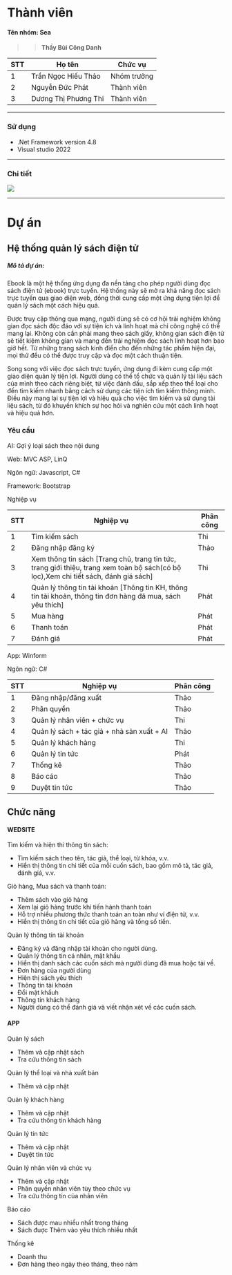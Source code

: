 # Thành viên
<h4>Tên nhóm: Sea  </h4>

>>**Thầy  Bùi Công Danh**
  
| STT | Họ tên | Chức vụ  |
|----------------|--------------------|--------------------|
|  1  |  Trần Ngọc Hiếu Thảo  |   Nhóm trưởng  |
|  2  |  Nguyễn Đức Phát  |   Thành viên  |
|  3  |  Dương Thị Phương Thi  |   Thành viên  |
-----------------------------------------------
### Sử dụng 
 - .Net Framework version 4.8
 - Visual studio 2022
-----------------------------------------------

### Chi tiết
<img src="https://i.imgur.com/FehXExF.jpg">

-----------------------------------------------
# Dự án

## Hệ thống quản lý sách điện tử

<h5>Mô tả dự án: </h5>
<p>Ebook là một hệ thống ứng dụng đa nền tảng cho phép người dùng đọc sách điện tử (ebook) trực tuyến. Hệ thống này sẽ mở ra khả năng đọc sách trực tuyến qua giao diện web, đồng thời cung cấp một ứng dụng tiện lợi để quản lý sách một cách hiệu quả.</p>

<p>Được truy cập thông qua mạng, người dùng sẽ có cơ hội trải nghiệm không gian đọc sách độc đáo với sự tiện ích và linh hoạt mà chỉ công nghệ có thể mang lại. Không còn cần phải mang theo sách giấy, không gian sách điện tử sẽ tiết kiệm không gian và mang đến trải nghiệm đọc sách linh hoạt hơn bao giờ hết. Từ những trang sách kinh điển cho đến những tác phẩm hiện đại, mọi thứ đều có thể được truy cập và đọc một cách thuận tiện. </p>
<p>Song song với việc đọc sách trực tuyến, ứng dụng đi kèm cung cấp một giao diện quản lý tiện lợi. Người dùng có thể tổ chức và quản lý tài liệu sách của mình theo cách riêng biệt, từ việc đánh dấu, sắp xếp theo thể loại cho đến tìm kiếm nhanh bằng cách sử dụng các tiện ích tìm kiếm thông minh. Điều này mang lại sự tiện lợi và hiệu quả cho việc tìm kiếm và sử dụng tài liệu sách, từ đó khuyến khích sự học hỏi và nghiên cứu một cách linh hoạt và hiệu quả hơn.
</p>

### Yêu cầu 
<p>AI: Gợi ý loại sách theo nội dung  </p>

<p>Web: MVC ASP, LinQ</p>
<p>Ngôn ngữ: Javascript, C# </p>
<p>Framework: Bootstrap</p>

<p>Nghiệp vụ</p>

| STT | Nghiệp vụ | Phân công  |
|----------------|--------------------|--------------------|
|  1  |  Tìm kiếm sách |   Thi  |
|  2  |  Đăng nhập đăng ký |  Thảo  |
|  3  |  Xem thông tin sách [Trang chủ, trang tin tức, trang giới thiệu, trang xem toàn bộ sách(có bộ lọc),Xem chi tiết sách, đánh giá sách]  |   Thi  |
|  4  |  Quản lý thông tin tài khoản [Thông tin KH, thông tin tài khoản, thông tin đơn hàng đã mua, sách yêu thích] |  Phát  |
|  5  |  Mua hàng  |  Phát  |
|  6 |  Thanh toán |  Phát  |
|  7 |  Đánh giá |  Phát  |


<p>App: Winform </p>
<p>Ngôn ngữ: C# </p>

| STT | Nghiệp vụ | Phân công  |
|----------------|--------------------|--------------------|
|  1  |  Đăng nhập/đăng xuất |   Thảo  |
|  2  | Phân quyền  |  Thảo |
|  3  |  Quản lý nhân viên +  chức vụ  |   Thi  |
|  4  |  Quản lý sách + tác giả + nhà sản xuất + AI|   Thảo  |
|  5  |  Quản lý khách hàng |  Thi  |
|  6  |   Quản lý tin tức |  Phát  |
|  7  |   Thống kê |  Thảo  |
|  8  |   Báo cáo |  Thảo  |
|  9  |  Duyệt tin tức|  Thảo  |


## Chức năng
#### WEDSITE
<p>Tìm kiếm và hiện thi thông tin sách:</p>
<ul>
  <li>Tìm kiếm sách theo tên, tác giả, thể loại, từ khóa, v.v.</li>
  <li>Hiển thị thông tin chi tiết của mỗi cuốn sách, bao gồm mô tả, tác giả, đánh giá, v.v.</li>
</ul>
<p>
  Giỏ hàng, Mua sách và thanh toán:
</p>
<ul>
  <li>Thêm sách vào giỏ hàng </li>
  <li>Xem lại giỏ hàng trước khi tiến hành thanh toán</li>
   <li>Hỗ trợ nhiều phương thức thanh toán an toàn như ví điện tử, v.v.</li>
	<li>Hiển thị thông tin chi tiết của giỏ hàng và tổng số tiền.</li>
</ul>
<p>
 Quản lý thông tin tài khoản 
</p>
<ul>
<li>
    Đăng ký và đăng nhập tài khoản cho người dùng.
  </li>
  <li>Quản lý thông tin cá nhân, mật khẩu</li>
  <li>Hiển thị danh sách các cuốn sách mà người dùng đã mua hoặc tải về.</li>
<li>Đơn hàng của người dùng</li>
<li>Hiện thị sách yêu thích</li>
<li>Thông tin tài khoản</li>
 <li>Đổi mật khẩuh</li>
<li>Thông tin khách hàng</li>
<li>Người dùng có thể đánh giá và viết nhận xét về các cuốn sách.</li>
</ul>

#### APP

<p>
Quản lý sách
</p>
<ul>
<li>Thêm và cập nhật sách</li>
<li>Tra cứu thông tin sách</li>
</ul>
<p>
Quản lý thể loại và nhà xuất bản
</p>
<ul>
<li>Thêm và cập nhật </li>
</ul>
<p>
Quản lý khách hàng
</p>
<ul>
<li>Thêm và cập nhật </li>
<li>Tra cứu thông tin khách hàng</li>
</ul>
<p>
Quản lý tin tức
</p>
<ul>
<li>Thêm và cập nhật </li>
<li>Duyệt tin tức </li>
</ul>
<p>
Quản lý nhân viên và chức vụ
</p>
<ul>
<li>Thêm và cập nhật </li>
<li> Phân quyền nhân viên tùy theo chức vụ</li>
<li> Tra cứu thông tin của nhân viên </li></li>
</ul>
<p>
Báo cáo
</p>
<ul>
<li>Sách được mau nhiều nhất trong tháng </li>
<li> Sách đuợc Thêm vào yêu thích nhiều nhất</li></li>
</ul>
<p>
Thống kê</p>
<ul>
<li>Doanh thu </li>
<li> Đơn hàng theo ngày theo tháng, theo năm</li></li>
</ul>

